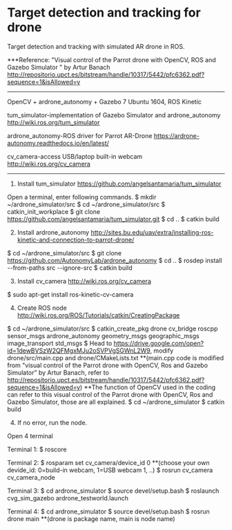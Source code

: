 # Target detection and tracking for drone

Target detection and tracking with simulated AR drone in ROS.

***Reference: "Visual control of the Parrot drone with OpenCV, ROS and Gazebo Simulator " by Artur Banach
http://repositorio.upct.es/bitstream/handle/10317/5442/pfc6362.pdf?sequence=1&isAllowed=y

----------------------------------------------------------------------------------------------------------

OpenCV + ardrone_autonomy + Gazebo 7
Ubuntu 1604, ROS Kinetic

tum_simulator-implementation of Gazebo Simulator and ardrone_autonomy
http://wiki.ros.org/tum_simulator

ardrone_autonomy-ROS driver for Parrot AR-Drone
https://ardrone-autonomy.readthedocs.io/en/latest/

cv_camera-access USB/laptop built-in webcam
http://wiki.ros.org/cv_camera

----------------------------------------------------------------------------------------------------------

1) Install tum_simulator
https://github.com/angelsantamaria/tum_simulator

Open a terminal, enter following commands.
$ mkdir ~/ardrone_simulator/src
$ cd ~/ardrone_simulator/src
$ catkin_init_workplace
$ git clone https://github.com/angelsantamaria/tum_simulator.git
$ cd ..
$ catkin build


2) Install ardrone_autonomy
http://sites.bu.edu/uav/extra/installing-ros-kinetic-and-connection-to-parrot-drone/

$ cd ~/ardrone_simulator/src
$ git clone https://github.com/AutonomyLab/ardrone_autonomy
$ cd ..
$ rosdep install --from-paths src --ignore-src
$ catkin build


3) Install cv_camera
http://wiki.ros.org/cv_camera

$ sudo apt-get install ros-kinetic-cv-camera


4) Create ROS node
http://wiki.ros.org/ROS/Tutorials/catkin/CreatingPackage

$ cd ~/ardrone_simulator/src
$ catkin_create_pkg drone cv_bridge roscpp sensor_msgs ardrone_autonomy geometry_msgs geographic_msgs image_transport std_msgs
$ Head to https://drive.google.com/open?id=1dewBVSzW2QFMgxMJu2oSVPVgSGWnL2W9, modify drone/src/main.cpp and drone/CMakeLists.txt
**(main.cpp code is modified from "visual control of the Parrot drone with OpenCV, Ros and Gazebo Simulator" by Artur Banach, refer to http://repositorio.upct.es/bitstream/handle/10317/5442/pfc6362.pdf?sequence=1&isAllowed=y)
**The function of OpenCV used in the coding can refer to this visual control of the Parrot drone with OpenCV, Ros and Gazebo Simulator, those are all explained.
$ cd ~/ardrone_simulator
$ catkin build


4) If no error, run the node.

Open 4 terminal

Terminal 1:
$ roscore

Terminal 2:
$ rosparam set cv_camera/device_id 0 
**(choose your own devide_id: 0=build-in webcam, 1=USB webcam 1, ..)
$ rosrun cv_camera cv_camera_node

Terminal 3:
$ cd ardrone_simulator
$ source devel/setup.bash
$ roslaunch cvg_sim_gazebo ardrone_testworld.launch

Terminal 4:
$ cd ardrone_simulator
$ source devel/setup.bash
$ rosrun drone main
**(drone is package name, main is node name)
